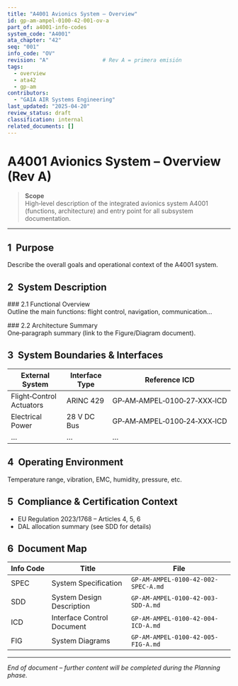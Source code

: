 ```yaml
---
title: "A4001 Avionics System – Overview"
id: gp-am-ampel-0100-42-001-ov-a
part_of: a4001-info-codes
system_code: "A4001"
ata_chapter: "42"
seq: "001"
info_code: "OV"
revision: "A"                 # Rev A = primera emisión
tags:
  - overview
  - ata42
  - gp-am
contributors:
  - "GAIA AIR Systems Engineering"
last_updated: "2025-04-20"
review_status: draft
classification: internal
related_documents: []
---
```


# A4001 Avionics System – Overview (Rev A)

> **Scope**  
> High‑level description of the integrated avionics system A4001 (functions, architecture) and entry point for all subsystem documentation.

---

## 1  Purpose  
Describe the overall goals and operational context of the A4001 system.

## 2  System Description  

### 2.1 Functional Overview  
Outline the main functions: flight control, navigation, communication…

### 2.2 Architecture Summary  
One‑paragraph summary (link to the Figure/Diagram document).

## 3  System Boundaries & Interfaces  

| External System | Interface Type | Reference ICD |
|-----------------|---------------|---------------|
| Flight‑Control Actuators | ARINC 429 | GP‑AM‑AMPEL‑0100‑27‑XXX‑ICD |
| Electrical Power        | 28 V DC Bus | GP‑AM‑AMPEL‑0100‑24‑XXX‑ICD |
| …                       | …           | … |

## 4  Operating Environment  
Temperature range, vibration, EMC, humidity, pressure, etc.

## 5  Compliance & Certification Context  

- EU Regulation 2023/1768 – Articles 4, 5, 6  
- DAL allocation summary (see SDD for details)

## 6  Document Map  

| Info Code | Title                       | File |
|-----------|----------------------------|----------------------------------------------|
| SPEC      | System Specification        | `GP‑AM‑AMPEL‑0100-42-002-SPEC-A.md` |
| SDD       | System Design Description   | `GP‑AM‑AMPEL‑0100-42-003-SDD-A.md`  |
| ICD       | Interface Control Document  | `GP‑AM‑AMPEL‑0100-42-004-ICD-A.md`  |
| FIG       | System Diagrams             | `GP‑AM‑AMPEL‑0100-42-005-FIG-A.md`  |

---

*End of document – further content will be completed during the Planning phase.*

